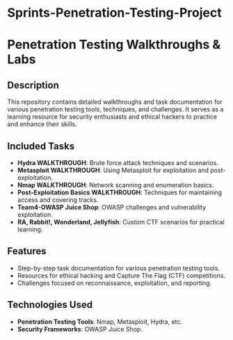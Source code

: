 # Sprints-Penetration-Testing-Project

# Penetration Testing Walkthroughs & Labs

## Description
This repository contains detailed walkthroughs and task documentation for various penetration testing tools, techniques, and challenges. It serves as a learning resource for security enthusiasts and ethical hackers to practice and enhance their skills.

## Included Tasks
- **Hydra WALKTHROUGH**: Brute force attack techniques and scenarios.
- **Metasploit WALKTHROUGH**: Using Metasploit for exploitation and post-exploitation.
- **Nmap WALKTHROUGH**: Network scanning and enumeration basics.
- **Post-Exploitation Basics WALKTHROUGH**: Techniques for maintaining access and covering tracks.
- **Team4-OWASP Juice Shop**: OWASP challenges and vulnerability exploitation.
- **RA, Rabbit!, Wonderland, Jellyfish**: Custom CTF scenarios for practical learning.

## Features
- Step-by-step task documentation for various penetration testing tools.
- Resources for ethical hacking and Capture The Flag (CTF) competitions.
- Challenges focused on reconnaissance, exploitation, and reporting.

## Technologies Used
- **Penetration Testing Tools**: Nmap, Metasploit, Hydra, etc.
- **Security Frameworks**: OWASP Juice Shop.
